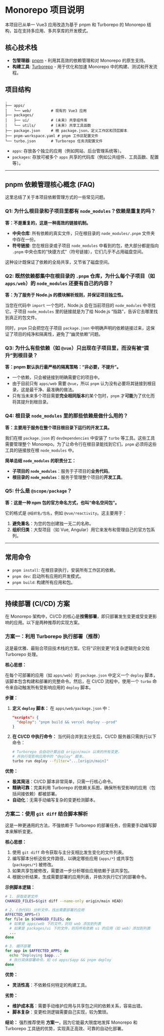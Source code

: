 # Monorepo 项目说明

本项目已从单一 Vue3 应用改造为基于 pnpm 和 Turborepo 的 Monorepo 结构，旨在支持多应用、多共享库的开发模式。

## 核心技术栈

*   **包管理器**: [pnpm](https://pnpm.io/) - 利用其高效的依赖管理和对 Monorepo 的原生支持。
*   **构建工具**: [Turborepo](https://turbo.build/) - 用于优化和加速 Monorepo 中的构建、测试和开发流程。

## 项目结构

```
.
├── apps/
│   └── web/         # 现有的 Vue3 应用
├── packages/
│   ├── ui/          # (未来) 共享组件库
│   └── utils/       # (未来) 共享工具函数
├── package.json     # 根 package.json，定义工作区和顶层脚本
├── pnpm-workspace.yaml # pnpm 工作区配置文件
└── turbo.json       # Turborepo 任务流配置文件
```

*   `apps`: 存放各个独立的应用（例如网站、后台管理系统等）。
*   `packages`: 存放可被多个 `apps` 共享的代码库（例如公共组件、工具函数、配置等）。

---

## pnpm 依赖管理核心概念 (FAQ)

这里总结了关于本项目依赖管理方式的一些常见问题。

### Q1: 为什么根目录和子项目里都有 `node_modules`？依赖是重复的吗？

**答：不是重复的，这是一种高效的链接机制。**

*   **中央仓库**: 所有依赖的真实文件，只在根目录的 `node_modules/.pnpm` 文件夹中存在一份。
*   **符号链接**: 您在根目录或子项目 `node_modules` 中看到的包，绝大部分都是指向 `.pnpm` 中央仓库的“快捷方式”（符号链接），它们几乎不占用磁盘空间。

这种设计既保证了依赖的全局共享，又节省了磁盘空间。

### Q2: 既然依赖都集中在根目录的 `.pnpm` 仓库，为什么每个子项目（如 `apps/web`）的 `node_modules` 还要有自己的内容？

**答：为了服务于 Node.js 的模块解析规则，并保证项目独立性。**

当您在代码中 `import` 一个包时，Node.js 会在当前项目的 `node_modules` 中寻找它。子项目 `node_modules` 里的链接就是为了给 Node.js “指路”，告诉它去哪里找到真正的包文件。

同时，`pnpm` 只会把您在子项目 `package.json` 中明确声明的依赖链接过来，这保证了项目的纯净和隔离性，避免了“幽灵依赖”问题。

### Q3: 为什么有些依赖（如 `@vue`）只出现在子项目里，而没有被“提升”到根目录？

**答：pnpm 默认执行最严格的隔离策略：“非必要，不提升”。**

*   一个依赖，只会被链接到明确需要它的项目中。
*   由于目前只有 `apps/web` 需要 `@vue`，所以 `pnpm` 认为没有必要将其链接到根目录，这是最干净、最准确的做法。
*   只有当未来多个项目需要**完全相同版本**的某个包时，`pnpm` 才**可能**为了优化而将其提升到根目录。

### Q4: 根目录 `node_modules` 里的那些依赖是做什么用的？

**答：主要用于服务在整个项目根目录下运行的开发工具。**

我们在根 `package.json` 的 `devDependencies` 中安装了 `turbo` 等工具。这些工具需要管理整个 Monorepo。为了让命令行在根目录能找到它们，`pnpm` 必须将这些工具的链接放在根 `node_modules` 中。

**简单总结 `node_modules` 的职责分工：**

*   **子项目的 `node_modules`**：服务于子项目的**业务代码**。
*   **根目录的 `node_modules`**：服务于管理整个项目的**开发工具**。

### Q5: 什么是 `@scope/package`？

**答：这是一种 npm 包的官方命名方式，也叫“命名空间包”。**

它的格式是 `@组织名/包名`，例如 `@vue/reactivity`。这主要用于：
1.  **避免重名**：为您的包创建独一无二的名称。
2.  **组织归类**：大型项目（如 Vue, Angular）用它来发布和管理自己的官方包系列。

---

## 常用命令

*   `pnpm install`: 在根目录执行，安装所有工作区的依赖。
*   `pnpm dev`: 启动所有应用的开发模式。
*   `pnpm build`: 构建所有应用和包。

---

## 持续部署 (CI/CD) 方案

在 Monorepo 架构中，CI/CD 的核心是**按需部署**，即只部署发生变更或受变更影响的应用。以下是两种推荐的实现方案。

### 方案一：利用 Turborepo 执行部署（推荐）

这是最优雅、最贴合项目技术栈的方案。它将“识别变更”的复杂逻辑完全交给 Turborepo 处理。

**核心思想：**

在每个可部署的应用（如 `apps/web`）的 `package.json` 中定义一个 `deploy` 脚本，该脚本包含构建和部署的完整命令。然后，在 CI/CD 流程中，使用一个 `turbo` 命令来自动触发所有受影响应用的 `deploy` 脚本。

**步骤：**

1.  **定义 `deploy` 脚本：**
    在 `apps/web/package.json` 中：
    ```json
    "scripts": {
      "deploy": "pnpm build && vercel deploy --prod"
    }
    ```

2.  **在 CI/CD 中执行命令：**
    当代码合并到主分支后，CI/CD 服务器只需执行以下命令：
    ```bash
    # Turborepo 会自动计算出自 origin/main 以来的所有变更，
    # 并执行受影响应用中的 "deploy" 脚本。
    turbo run deploy --filter="...[origin/main]"
    ```

**优势：**
*   **极其简洁**：CI/CD 脚本非常简单，只需一行核心命令。
*   **精确可靠**：完美利用 Turborepo 的依赖关系图，确保所有受影响的应用（包括间接依赖）都被部署。
*   **自动化**：无需手动编写复杂的变更检测脚本。

### 方案二：使用 `git diff` 结合脚本解析

这是一种更通用的方法，不强依赖于 Turborepo 的部署任务，但需要手动编写脚本来解析变更。

**核心思想：**

1.  使用 `git diff` 命令获取与主分支相比发生变化的文件列表。
2.  编写脚本分析这些文件路径，以确定哪些应用 (`apps/*`) 或共享包 (`packages/*`) 被修改。
3.  如果共享包被修改，需要进一步分析哪些应用依赖于该共享包。
4.  根据分析结果，生成需要部署的应用列表，并依次执行它们的部署命令。

**示例脚本逻辑：**

```bash
# 1. 获取变更文件
CHANGED_FILES=$(git diff --name-only origin/main HEAD)

# 2. (伪代码) 分析文件，找出需要部署的应用
AFFECTED_APPS=()
for file in $CHANGED_FILES; do
  # 如果是 apps/web 下的文件，则将 web 添加到列表
  # 如果是 packages/ui 下的文件，则将所有依赖 ui 的应用（如 web）添加到列表
  ...
done

# 3. 循环部署
for app in $AFFECTED_APPS; do
  echo "Deploying $app..."
  # 执行具体部署命令，如 cd apps/$app && pnpm deploy
done
```

**优势：**
*   **灵活性高**：不依赖任何特定的构建工具。

**劣势：**
*   **维护成本高**：需要手动维护应用与共享包之间的依赖关系，容易出错。
*   **脚本复杂**：变更检测逻辑需要自己实现，较为繁琐。

**结论：** 强烈推荐使用 **方案一**，因为它能最大限度地发挥 Monorepo 和 Turborepo 工具链的优势，实现真正高效、可靠的自动化部署。